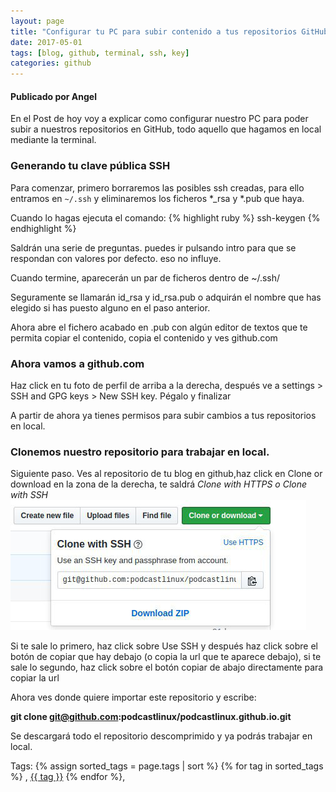 ```yaml
---
layout: page
title: "Configurar tu PC para subir contenido a tus repositorios GitHub mediante la terminal"
date: 2017-05-01
tags: [blog, github, terminal, ssh, key]
categories: github
---
```

#### Publicado por Angel

En el Post de hoy voy a explicar como configurar nuestro PC para poder subir a nuestros repositorios en GitHub, todo aquello que hagamos en local mediante la terminal.  

### Generando tu clave pública SSH
Para comenzar, primero borraremos las posibles ssh creadas, para ello entramos en `~/.ssh` y eliminaremos los ficheros *_rsa y *.pub que haya.

Cuando lo hagas ejecuta el comando:
{% highlight ruby %}
ssh-keygen
{% endhighlight %}


Saldrán una serie de preguntas. puedes ir pulsando intro para que se respondan con valores por defecto. eso no influye.  

Cuando termine, aparecerán un par de ficheros dentro de ~/.ssh/  

Seguramente se llamarán id_rsa y id_rsa.pub o adquirán el nombre que has elegido si has puesto alguno en el paso anterior.

Ahora abre el fichero acabado en .pub con algún editor de textos que te permita copiar el contenido, copia el contenido y ves github.com  

### Ahora vamos a github.com

Haz click en tu foto de perfil de arriba a la derecha, después ve a settings > SSH and GPG keys > New SSH key. Pégalo y finalizar


A partir de ahora ya tienes permisos para subir cambios a tus repositorios en local.

### Clonemos nuestro repositorio para trabajar en local.

Siguiente paso. Ves al repositorio de tu blog en github,haz click en Clone or download en la zona de la derecha, te saldrá  *Clone with HTTPS o Clone with SSH*
![github](/img/post/github_key.png)

Si te sale lo primero, haz click sobre Use SSH y después haz click sobre el botón de copiar que hay debajo (o copia la url que te aparece debajo), si te sale lo segundo, haz click sobre el botón copiar de abajo directamente para copiar la url

Ahora ves donde quiere importar este repositorio y escribe:

**git clone git@github.com:podcastlinux/podcastlinux.github.io.git**

Se descargará todo el repositorio descomprimido y ya podrás trabajar en local.



Tags: {% assign sorted_tags = page.tags | sort %} {% for tag in sorted_tags %} , <span class="tag"><a href="/tag#{{ tag }}">{{ tag }}</a></span> {% endfor %},
